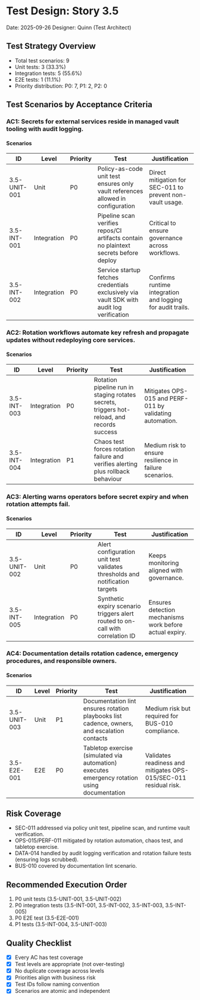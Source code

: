 # Test Design: Story 3.5

Date: 2025-09-26
Designer: Quinn (Test Architect)

## Test Strategy Overview

- Total test scenarios: 9
- Unit tests: 3 (33.3%)
- Integration tests: 5 (55.6%)
- E2E tests: 1 (11.1%)
- Priority distribution: P0: 7, P1: 2, P2: 0

## Test Scenarios by Acceptance Criteria

### AC1: Secrets for external services reside in managed vault tooling with audit logging.

#### Scenarios

| ID           | Level       | Priority | Test                                                                                         | Justification                                                                                               |
| ------------ | ----------- | -------- | -------------------------------------------------------------------------------------------- | ----------------------------------------------------------------------------------------------------------- |
| 3.5-UNIT-001 | Unit        | P0       | Policy-as-code unit test ensures only vault references allowed in configuration              | Direct mitigation for SEC-011 to prevent non-vault usage.                                                   |
| 3.5-INT-001  | Integration | P0       | Pipeline scan verifies repos/CI artifacts contain no plaintext secrets before deploy         | Critical to ensure governance across workflows.                                                             |
| 3.5-INT-002  | Integration | P0       | Service startup fetches credentials exclusively via vault SDK with audit log verification    | Confirms runtime integration and logging for audit trails.                                                  |

### AC2: Rotation workflows automate key refresh and propagate updates without redeploying core services.

#### Scenarios

| ID           | Level       | Priority | Test                                                                                           | Justification                                                                                         |
| ------------ | ----------- | -------- | ---------------------------------------------------------------------------------------------- | ------------------------------------------------------------------------------------------------------- |
| 3.5-INT-003  | Integration | P0       | Rotation pipeline run in staging rotates secrets, triggers hot-reload, and records success     | Mitigates OPS-015 and PERF-011 by validating automation.                                              |
| 3.5-INT-004  | Integration | P1       | Chaos test forces rotation failure and verifies alerting plus rollback behaviour               | Medium risk to ensure resilience in failure scenarios.                                                |

### AC3: Alerting warns operators before secret expiry and when rotation attempts fail.

#### Scenarios

| ID           | Level       | Priority | Test                                                                                       | Justification                                                                                             |
| ------------ | ----------- | -------- | ------------------------------------------------------------------------------------------ | --------------------------------------------------------------------------------------------------------- |
| 3.5-UNIT-002 | Unit        | P0       | Alert configuration unit test validates thresholds and notification targets                | Keeps monitoring aligned with governance.                                                                |
| 3.5-INT-005  | Integration | P0       | Synthetic expiry scenario triggers alert routed to on-call with correlation ID             | Ensures detection mechanisms work before actual expiry.                                                 |

### AC4: Documentation details rotation cadence, emergency procedures, and responsible owners.

#### Scenarios

| ID           | Level       | Priority | Test                                                                                          | Justification                                                                                             |
| ------------ | ----------- | -------- | --------------------------------------------------------------------------------------------- | ----------------------------------------------------------------------------------------------------------- |
| 3.5-UNIT-003 | Unit        | P1       | Documentation lint ensures rotation playbooks list cadence, owners, and escalation contacts   | Medium risk but required for BUS-010 compliance.                                                           |
| 3.5-E2E-001  | E2E         | P0       | Tabletop exercise (simulated via automation) executes emergency rotation using documentation | Validates readiness and mitigates OPS-015/SEC-011 residual risk.                                          |

## Risk Coverage

- SEC-011 addressed via policy unit test, pipeline scan, and runtime vault verification.
- OPS-015/PERF-011 mitigated by rotation automation, chaos test, and tabletop exercise.
- DATA-014 handled by audit logging verification and rotation failure tests (ensuring logs scrubbed).
- BUS-010 covered by documentation lint scenario.

## Recommended Execution Order

1. P0 unit tests (3.5-UNIT-001, 3.5-UNIT-002)
2. P0 integration tests (3.5-INT-001, 3.5-INT-002, 3.5-INT-003, 3.5-INT-005)
3. P0 E2E test (3.5-E2E-001)
4. P1 tests (3.5-INT-004, 3.5-UNIT-003)

## Quality Checklist

- [x] Every AC has test coverage
- [x] Test levels are appropriate (not over-testing)
- [x] No duplicate coverage across levels
- [x] Priorities align with business risk
- [x] Test IDs follow naming convention
- [x] Scenarios are atomic and independent
